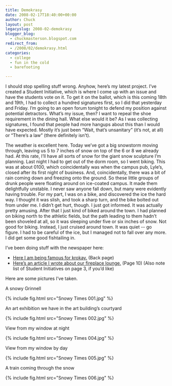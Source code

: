```yaml
---
title: Demokrasy
date: 2008-02-17T18:40:00+00:00
author: Chuck
layout: post
legacyslug: 2008-02-demokrasy
blogger_blog:
  - chuckmasterson.blogspot.com
redirect_from:
  - /2008/02/demokrasy.html
categories:
  - college
  - fun in the cold
  - barefooting

---
```

I should stop spelling stuff wrong. Anyhow, here’s my latest project. I’ve
created a Student Initiative, which is where I come up with an issue and have
the students vote on it. To get it on the ballot, which is this coming 18th and
19th, I had to collect a hundred signatures first, so I did that yesterday and
Friday. I’m going to an open forum tonight to defend my position against
potential detractors. What’s my issue, then? I want to repeal the shoe
requirement in the dining hall. What else would it be? As I was collecting
signatures, I found that people had more hangups about this than I would have
expected. Mostly it’s just been “Wait, that’s unsanitary” (it’s not, at all) or
“There’s a law” (there definitely isn’t).


The weather is excellent here. Today we’ve got a big snowstorm moving through,
leaving us 5 to 7 inches of snow on top of the 6 or 8 we already had. At this
rate, I’ll have all sorts of snow for the giant snow sculpture I’m planning.
Last night I had to get out of the dorm room, so I went biking. This was at
about 0100, which coincidentally was when the campus pub, Lyle’s, closed after
its first night of business. And, coincidentally, there was a bit of rain
coming down and freezing onto the ground. So these little groups of drunk
people were floating around on ice-coated campus. It made them delightfully
unstable. I never saw anyone fall down, but many were evidently having trouble.
For my part, I was on a bike, and discovered the ice the hard way. I thought it
was slish, and took a sharp turn, and the bike bolted out from under me. I
didn’t get hurt, though. I just got informed. It was actually pretty amusing.
After that I just kind of biked around the town. I had planned on biking north
to the athletic fields, but the path leading to them hadn’t been shoveled at
all, so it was sleeping under five or six inches of snow. Not good for biking.
Instead, I just cruised around town. It was quiet -- go figure. I had to be
careful of the ice, but I managed not to fall over any more. I did get some
good fishtailing in.


I’ve been doing stuff with the newspaper here:

- [Here I am being famous for
  krokay.](http://web.grinnell.edu/sandb/archives/volume_124/sandb_vol124_num15.pdf)
  (Back page)
- [Here’s an article I wrote about our fireplace
  lounge.](http://web.grinnell.edu/sandb/archives/volume_124/sandb_vol124_num16.pdf)
  (Page 10) (Also note list of Student Initiatives on page 3, if you’d like) 

Here are some pictures I’ve taken.

A snowy Grinnell

{% include fig.html src="Snowy Times 001.jpg" %}

An art exhibition we have in the art building’s courtyard

{% include fig.html src="Snowy Times 002.jpg" %}

View from my window at night

{% include fig.html src="Snowy Times 004.jpg" %}

View from my window by day  

{% include fig.html src="Snowy Times 005.jpg" %}

A train coming through the snow

{% include fig.html src="Snowy Times 006.jpg" %}

